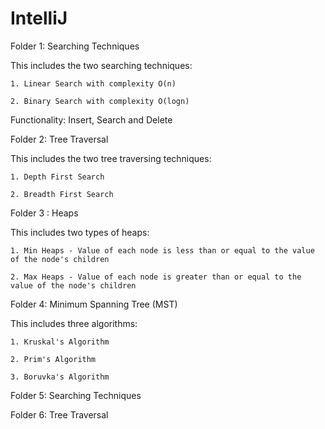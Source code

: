 # IntelliJ

Folder 1: Searching Techniques

  This includes the two searching techniques:

    1. Linear Search with complexity O(n)

    2. Binary Search with complexity O(logn)

  Functionality: Insert, Search and Delete

Folder 2: Tree Traversal

  This includes the two tree traversing techniques:

    1. Depth First Search 

    2. Breadth First Search

Folder 3 : Heaps

  This includes two types of heaps:

    1. Min Heaps - Value of each node is less than or equal to the value of the node's children

    2. Max Heaps - Value of each node is greater than or equal to the value of the node's children

Folder 4: Minimum Spanning Tree (MST)

  This includes three algorithms:

    1. Kruskal's Algorithm

    2. Prim's Algorithm

    3. Boruvka's Algorithm

Folder 5: Searching Techniques

Folder 6: Tree Traversal
